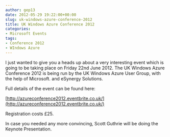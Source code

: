 ```yaml
---
author: gep13
date: 2012-05-29 19:22:00+00:00
slug: uk-windows-azure-conference-2012
title: UK Windows Azure Conference 2012
categories:
- Microsoft Events
tags:
- Conference 2012
- WIndows Azure
---
```


I just wanted to give you a heads up about a very interesting event which is going to be taking place on Friday 22nd June 2012. The UK Windows Azure Conference 2012 is being run by the UK Windows Azure User Group, with the help of Microsoft. and eSynergy Solutions.




Full details of the event can be found here:




[http://azureconference2012.eventbrite.co.uk/](http://azureconference2012.eventbrite.co.uk/)




Registration costs £25.




In case you needed any more convincing, Scott Guthrie will be doing the Keynote Presentation.
